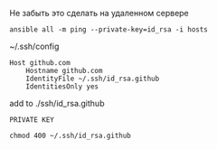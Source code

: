 Не забыть это сделать на удаленном сервере
```shell
ansible all -m ping --private-key=id_rsa -i hosts
```

~/.ssh/config


```shell
Host github.com
    Hostname github.com
    IdentityFile ~/.ssh/id_rsa.github
    IdentitiesOnly yes
```
add to ./ssh/id_rsa.github
```shell
PRIVATE KEY
```

```
chmod 400 ~/.ssh/id_rsa.github
```
